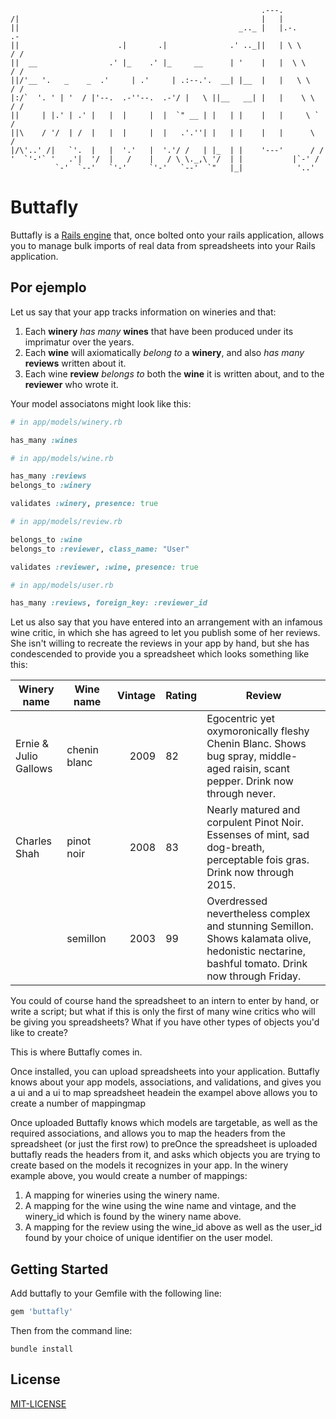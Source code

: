                                                             .---.                
    /|                                                      |   |                
    ||                                                 _.._ |   |.-.          .- 
    ||                      .|       .|              .' .._||   | \ \        / / 
    ||  __                .' |_    .' |_     __      | '    |   |  \ \      / /  
    ||/'__ '.   _    _  .'     | .'     | .:--.'.  __| |__  |   |   \ \    / /   
    |:/`  '. ' | '  / |'--.  .-''--.  .-'/ |   \ ||__   __| |   |    \ \  / /    
    ||     | |.' | .' |   |  |     |  |  `" __ | |   | |    |   |     \ `  /     
    ||\    / '/  | /  |   |  |     |  |   .'.''| |   | |    |   |      \  /      
    |/\'..' /|   `'.  |   |  '.'   |  '.'/ /   | |_  | |    '---'      / /       
    '  `'-'` '   .'|  '/  |   /    |   / \ \._,\ '/  | |           |`-' /        
              `-'  `--'   `'-'     `'-'   `--'  `"   |_|            '..'         

# Buttafly

Buttafly is a [Rails engine](http://guides.rubyonrails.org/engines.html) that, once bolted onto your rails application, allows you to manage bulk imports of real data from spreadsheets into your Rails application. 

## Por ejemplo

Let us say that your app tracks information on wineries and that: 

1. Each __winery__ *has many* __wines__ that have been produced under its imprimatur over the years.
2. Each __wine__ will axiomatically *belong to* a __winery__, and also *has many* __reviews__ written about it.
3. Each wine __review__ *belongs to* both the __wine__ it is written about, and to the __reviewer__ who wrote it. 

Your model associatons might look like this:

```ruby
# in app/models/winery.rb

has_many :wines
```
```ruby
# in app/models/wine.rb

has_many :reviews
belongs_to :winery

validates :winery, presence: true
```
```ruby
# in app/models/review.rb

belongs_to :wine
belongs_to :reviewer, class_name: "User"

validates :reviewer, :wine, presence: true
```
```ruby
# in app/models/user.rb

has_many :reviews, foreign_key: :reviewer_id
```

Let us also say that you have entered into an arrangement with an infamous wine critic, in which she has agreed to let you publish some of her reviews. She isn't willing to recreate the reviews in your app by hand, but she has condescended to provide you a spreadsheet which looks something like this:

| Winery name           | Wine name     | Vintage | Rating  | Review  |
| --------------        |---------------|--------:|-------- |---------| 
| Ernie & Julio Gallows | chenin blanc  | 2009    | 82      | Egocentric yet oxymoronically fleshy Chenin Blanc. Shows bug spray, middle-aged raisin, scant pepper. Drink now through never. |
| Charles Shah          | pinot noir    | 2008    | 83      | Nearly matured and corpulent Pinot Noir. Essenses of mint, sad dog-breath, perceptable fois gras. Drink now through 2015. |
|                | semillon      | 2003    | 99      | Overdressed nevertheless complex and stunning Semillon. Shows kalamata olive, hedonistic nectarine, bashful tomato. Drink now through Friday. |

You could of course hand the spreadsheet to an intern to enter by hand, or write a script; but what if this is only the first of many wine critics who will be giving you spreadsheets? What if you have other types of objects you'd like to create? 

This is where Buttafly comes in.

Once installed, you can upload spreadsheets into your application. Buttafly knows about your app models, associations, and validations, and gives you a ui and a ui to map spreadsheet headein the exampel above allows you to create a number of mappingmap

Once uploaded Buttafly knows which models are targetable, as well as the required associations, and allows you to map the headers from the spreadsheet (or just the first row) to preOnce the spreadsheet is uploaded buttafly reads the headers from it, and asks which objects you are trying to create based on the models it recognizes in your app. In the winery example above, you would create a number of mappings:

1. A mapping for wineries using the winery name.
2. A mapping for the wine using the wine name and vintage, and the winery_id which is found by the winery name above.
3. A mapping for the review using the wine_id above as well as the user_id found by your choice of unique identifier on the user model.  

## Getting Started

Add buttafly to your Gemfile with the following line:

```ruby
gem 'buttafly'
```

Then from the command line:

```console
bundle install
```


## License

[MIT-LICENSE](http://en.wikipedia.org/wiki/MIT_License)
